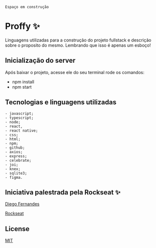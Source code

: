 ```
Espaço em construção
```

# Proffy :sparkles:

Linguagens utilizadas para a construção do projeto fullstack e descrição sobre o proposito do mesmo. 
Lembrando que isso é apenas um esboço!

## Inicialização do server 

Após baixar o projeto, acesse ele do seu terminal rode os comandos:


* npm install
* npm start


## Tecnologias e linguagens utilizadas 

```
- javascript;
- typescript; 
- node;
- react, 
- react native; 
- css;
- html; 
- npm; 
- github; 
- axios; 
- express; 
- celebrate; 
- joi;
- knex; 
- sqlite3; 
- figma.
```

## Iniciativa palestrada pela Rockseat :sparkles:
[Diego Fernandes](https://github.com/diego3g)

[Rockseat](https://rocketseat.com.br/) 


## License
[MIT](https://choosealicense.com/licenses/mit/)

